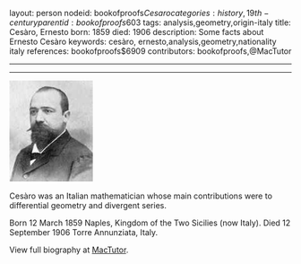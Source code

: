 layout: person
nodeid: bookofproofs$Cesaro
categories: history,19th-century
parentid: bookofproofs$603
tags: analysis,geometry,origin-italy
title: Cesàro, Ernesto
born: 1859
died: 1906
description: Some facts about Ernesto Cesàro
keywords: cesàro, ernesto,analysis,geometry,nationality italy
references: bookofproofs$6909
contributors: bookofproofs,@MacTutor

---


---

![Cesaro.jpg](https://github.com/bookofproofs/bookofproofs.github.io/blob/main/_sources/_assets/images/portraits/Cesaro.jpg?raw=true)

Cesàro was an Italian mathematician whose main contributions were to differential geometry and divergent series.

Born 12 March 1859 Naples, Kingdom of the Two Sicilies (now Italy). Died 12 September 1906 Torre Annunziata, Italy.


View full biography at [MacTutor](https://mathshistory.st-andrews.ac.uk/Biographies/Cesaro/).